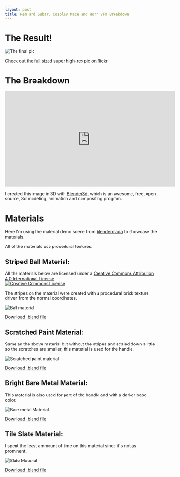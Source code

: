 ```yaml
---
layout: post
title: Rem and Subaru Cosplay Mace and Horn VFX Breakdown
---
```


The Result!
===========
![The final pic](/img/mace_large.jpg)

[Check out the full sized super high-res pic on flickr](https://flic.kr/p/ZgJBvR)

The Breakdown
=============
<iframe width="560" height="315" src="https://www.youtube.com/embed/NrRxSSgiYlU" frameborder="0" allowfullscreen></iframe>

I created this image in 3D with [Blender3d](http://www.blender.org/), which is an awesome, free, open source, 3d modeling, animation and compositing program.

Materials
=========
Here I'm using the material demo scene from [blendermada](http://blendermada.com/uploads/stuff/) to showcase the materials.

All of the materials use procedural textures.

Striped Ball Material:
----------------------
All the materials below are licensed under a <a rel="license" href="http://creativecommons.org/licenses/by/4.0/">Creative Commons Attribution 4.0 International License</a>.<br/>
<a rel="license" href="http://creativecommons.org/licenses/by/4.0/"><img alt="Creative Commons License" style="border-width:0" src="https://i.creativecommons.org/l/by/4.0/88x31.png" /></a><br />

The stripes on the material were created with a procedural brick texture driven from the normal coordinates.

![Ball material](/img/mat_striped.jpg)

[Download .blend file](/dl/mat_striped.blend)

Scratched Paint Material:
-------------------------
Same as the above material but without the stripes and scaled down a little so the scratches are smaller, this material is used for the handle.

![Scratched paint material](/img/mat_scratch.jpg)

[Download .blend file](/dl/mat_striped.blend)

Bright Bare Metal Material:
---------------------------
This material is also used for part of the handle and with a darker base color.

![Bare metal Material](/img/mat_metal.jpg)

[Download .blend file](/dl/mat_metal.blend)

Tile Slate Material:
--------------------
I spent the least ammount of time on this material since it's not as prominent.

![Slate Material](/img/mat_slate.jpg)

[Download .blend file](/dl/mat_slate.blend)

